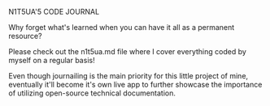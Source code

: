 N1T5UA'5 CODE JOURNAL

Why forget what's learned when you can have it all as a permanent resource?

Please check out the n1t5ua.md file where I cover everything coded by myself on a regular basis!

Even though journailing is the main priority for this little project of mine, eventually it'll become it's own live app to further showcase the importance of utilizing open-source technical documentation.
